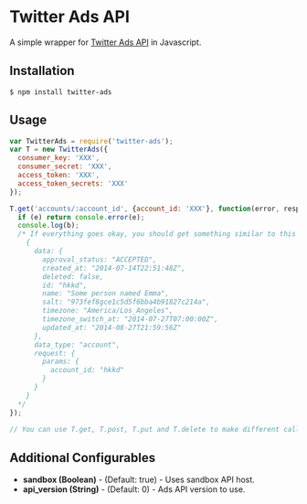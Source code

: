 # Twitter Ads API

A simple wrapper for <a href="https://dev.twitter.com/ads/overview">Twitter Ads API</a> in Javascript.

## Installation

```
$ npm install twitter-ads
```


## Usage
```js
var TwitterAds = require('twitter-ads');
var T = new TwitterAds({
  consumer_key: 'XXX',
  consumer_secret: 'XXX',
  access_token: 'XXX',
  access_token_secrets: 'XXX'
});

T.get('accounts/:account_id', {account_id: 'XXX'}, function(error, resp, body) {
  if (e) return console.error(e);
  console.log(b);
  /* If everything goes okay, you should get something similar to this in your console.
    {
      data: {
        approval_status: "ACCEPTED",
        created_at: "2014-07-14T22:51:48Z",
        deleted: false,
        id: "hkkd",
        name: "Some person named Emma",
        salt: "973fef8gce1c5d5f6bba4b91827c214a",
        timezone: "America/Los_Angeles",
        timezone_switch_at: "2014-07-27T07:00:00Z",
        updated_at: "2014-08-27T21:59:56Z"
      },
      data_type: "account",
      request: {
        params: {
          account_id: "hkkd"
        }
      }
    }
  */
});

// You can use T.get, T.post, T.put and T.delete to make different calls available on the Twitter docs.
```

## Additional Configurables
* **sandbox (Boolean)** - (Default: true) - Uses sandbox API host.
* **api_version (String)** - (Default: 0) - Ads API version to use.